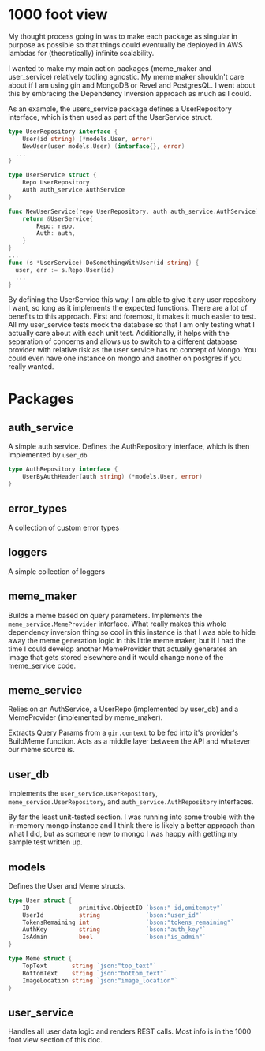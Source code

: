 # 1000 foot view
My thought process going in was to make each package as singular in purpose as possible so that things could eventually be deployed in AWS lambdas for (theoretically) infinite scalability. 

I wanted to make my main action packages (meme_maker and user_service) relatively tooling agnostic. My meme maker shouldn't care about if I am using gin and MongoDB or Revel and PostgresQL. I went about this by embracing the Dependency Inversion approach as much as I could. 

As an example, the users_service package defines a UserRepository interface, which is then used as part of the UserService struct. 

```go
type UserRepository interface {
	User(id string) (*models.User, error)
	NewUser(user models.User) (interface{}, error)
  ...
}

type UserService struct {
	Repo UserRepository
	Auth auth_service.AuthService
}

func NewUserService(repo UserRepository, auth auth_service.AuthService) *UserService {
	return &UserService{
		Repo: repo,
		Auth: auth,
	}
}
...
func (s *UserService) DoSomethingWithUser(id string) {
  user, err := s.Repo.User(id)
  ...
}
```

By defining the UserService this way, I am able to give it any user repository I want, so long as it implements the expected functions. There are a lot of benefits to this approach. First and foremost, it makes it much easier to test. All my user_service tests mock the database so that I am only testing what I actually care about with each unit test. Additionally, it helps with the separation of concerns and allows us to switch to a different database provider with relative risk as the user service has no concept of Mongo. You could even have one instance on mongo and another on postgres if you really wanted. 


# Packages

## auth_service
A simple auth service. Defines the AuthRepository interface, which is then implemented by `user_db`
```go
type AuthRepository interface {
	UserByAuthHeader(auth string) (*models.User, error)
}
```

## error_types
A collection of custom error types

## loggers
A simple collection of loggers

## meme_maker
Builds a meme based on query parameters. Implements the `meme_service.MemeProvider` interface. What really makes this whole dependency inversion thing so cool in this instance is that I was able to hide away the meme generation logic in this little meme maker, but if I had the time I could develop another MemeProvider that actually generates an image that gets stored elsewhere and it would change none of the meme_service code. 

## meme_service
Relies on an AuthService, a UserRepo (implemented by user_db) and a MemeProvider (implemented by meme_maker).

Extracts Query Params from a `gin.context` to be fed into it's provider's BuildMeme function. Acts as a middle layer between the API and whatever our meme source is.

## user_db
Implements the `user_service.UserRepository`, `meme_service.UserRepository`, and `auth_service.AuthRepository` interfaces.

By far the least unit-tested section. I was running into some trouble with the in-memory mongo instance and I think there is likely a better approach than what I did, but as someone new to mongo I was happy with getting my sample test written up. 

## models
Defines the User and Meme structs. 
```go
type User struct {
	ID              primitive.ObjectID `bson:"_id,omitempty"`
	UserId          string             `bson:"user_id"`
	TokensRemaining int                `bson:"tokens_remaining"`
	AuthKey         string             `bson:"auth_key"`
	IsAdmin         bool               `bson:"is_admin"`
}

```
```go
type Meme struct {
	TopText       string `json:"top_text"`
	BottomText    string `json:"bottom_text"`
	ImageLocation string `json:"image_location"`
}
```

## user_service
Handles all user data logic and renders REST calls. Most info is in the 1000 foot view section of this doc.